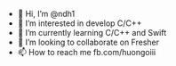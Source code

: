 - 👋 Hi, I’m @ndh1
- 👀 I’m interested in develop C/C++
- 🌱 I’m currently learning C/C++ and Swift
- 💞️ I’m looking to collaborate on Fresher
- 📫 How to reach me fb.com/huongoiii

<!---
ndh1/ndh1 is a ✨ special ✨ repository because its `README.md` (this file) appears on your GitHub profile.
You can click the Preview link to take a look at your changes.
--->

